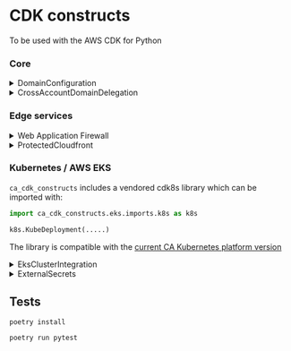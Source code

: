 # CDK constructs

To be used with the AWS CDK for Python

### Core

<details>
  <summary>DomainConfiguration</summary>

A conventional way to generate DNS names

```python
from ca_cdk_constructs import DomainConfiguration

# inside a construct
domain_config = DomainConfiguration(env_name="qa", record_name="myapp", apex_domain="acme.org")
domain_config.hosted_zone_domain  # returns qa.acme.org
domain_config.domain  # returns myapp.qa.acme.org
domain_config.ingress_domain  # returns myapp-ingress.qa.acme.org
```

</details>

<details>
  <summary>CrossAccountDomainDelegation</summary>

Creates delegated domains

```python
from aws_cdk import App, Stack, Environment
from ca_cdk_constructs import CrossAccountDomainDelegation, R53ParentZoneConfig

app = App()

subdomain_stack = Stack(app, "SubDomainStack", env=Environment(account="444444444444"))

zone = PublicHostedZone(subdomain_stack, "Zone", zone_name="my-subdomain.acme.org")

# creates delegation records in for my-subdomain.acme.org in acme.org
CrossAccountDomainDelegation(
    subdomain_stack,
    "MySubdomainDnsDelegation",
    parent_zone_config=R53ParentZoneConfig(
        account_id="1234566789012",
        zone_name="acme.org",
        role_name="R53UpdateRole" # existing role in the parent zone account
    ),
    hosted_zone=zone
)

app.synth()

```

</details>

### Edge services

<details>
    <summary>Web Application Firewall</summary>

Deploys AWS WAF using a
vendored [AWS WAF Security Automations v3.2.0](https://github.com/awslabs/aws-waf-security-automations/tree/v3.2.0)
template.
For the available WAF configuration options see the "Parameters" section in
the [original template](ca_cdk_constructs/edge_services/assets/aws-waf-security-automations.json)

```python
from ca_cdk_constructs.edge_services.waf_stack import WafStack

WafStack(app, "Waf", params={
    "ActivateCrossSiteScriptingProtectionParam": "no",
    "ActivateSqlInjectionProtectionParam": "no",
    # ....
})

```

</details>

<details>
  <summary>ProtectedCloudfront</summary>

[protected_cloudfront](ca_cdk_constructs/edge_services/protected_cloudfront.py)

Creates a Cloudfront distribution protected by AWS WAF. The distribution forwards a custom header
that can be requested by downstream load balancers in order to prevent traffic from hitting them directly.

Usage:

```python
from aws_cdk import App, Stack
from aws_cdk.aws_eks import HelmChart
from ca_cdk_constructs.edge_services.protected_cloudfront import ProtectedCloudfrontStack
import json

app = App()

hosted_zone =  # create or import a hosted zone

# creates Cloudfront protected by WAF at myapp.<hosted_zone_domain>
cdn = ProtectedCloudfrontStack(app, "ca-referrals",
                               hosted_zone=hosted_zone,
                               sub_domain="myapp",
                               origin_domain="my-loadbalancer-url")

# retrieve the secret header which must be added to the load balancer in order
# to prevent users bypassing the CDN ( and the WAF )
cdn.secret_header
# or
cdn.SECRET_HEADER_NAME
# and
cdn.secret_header_value

# To add the header to e.g. Kubernetes ALB ingress use:

k8s_deployment_stack = Stack(app, "K8sDeployment")
# add the header to the ALB ingress
chart_overrides = {
    "web": {
        "ingress": {
            "annotations": {
                "alb.ingress.kubernetes.io/conditions.main": json.dumps(
                    [
                        # other config can go here
                        cdn.alb_ingress_header_config_annotation
                    ]
                )
            }
        }
    }
}

HelmChart(k8s_deployment_stack, "myapp", cluster=cluster, namespace="myapp-namespace", values=chart_overrides)
```

</details>

### Kubernetes / AWS EKS

`ca_cdk_constructs` includes a vendored cdk8s library which can be imported with:

```python
import ca_cdk_constructs.eks.imports.k8s as k8s

k8s.KubeDeployment(.....)
```

The library is compatible with
the [current CA Kubernetes platform version](https://citizensadvice.atlassian.net/wiki/spaces/OPS/pages/2874441735/Current+version)

<details>
  <summary>EksClusterIntegration</summary>

Makes it possible to deploy to imported EKS clusters.

```python
from ca_cdk_constructs.eks import EksClusterIntegration

# in an existing stack
eks_integration = EksClusterIntegration(self, "EksIntegration", vpc=vpc, cluster_name="mycluster")

# for imported clusters the kubectl role must be manually added to aws-auth
# The role ARN will also be available in the K8sAuthRoleArn output
eks_integration.role
# the EKS cluster
eks_integration.cluster
```

</details>

<details>
  <summary>ExternalSecrets</summary>

Deploys K8s [External Secrets](https://external-secrets.io/v0.5.8/)

See [external_secrets](./ca_cdk_constructs/eks/external_secrets/external_secrets.py)

</details>

## Tests

```shell
poetry install

poetry run pytest
```
